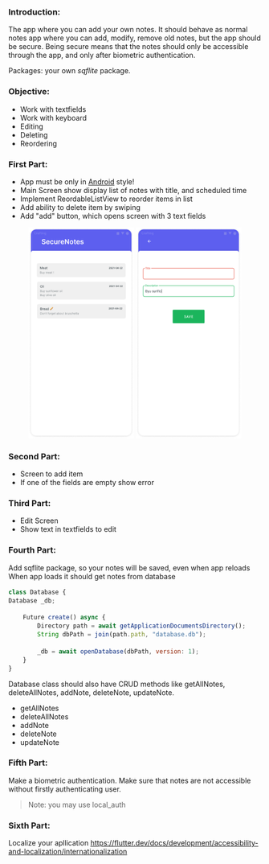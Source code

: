 ### Introduction:

The app where you can add your own notes. It should behave as normal notes app where you can add, modify, remove old notes, but the app should be secure. Being secure means that the notes should only be accessible through the app, and only after biometric authentication.

Packages: your own *sqflite* package.

### Objective:

- Work with textfields
- Work with keyboard
- Editing
- Deleting
- Reordering

### First Part:

- App must be only in [Android](https://developer.android.com/design) style!
- Main Screen show display list of notes with title, and scheduled time
- Implement ReordableListView to reorder items in list
- Add ability to delete item by swiping
- Add "add" button, which opens screen with 3 text fields

<center>
<img src="https://github.com/alem-01/alem_public/blob/master/resources/secureNotes.01.png?raw=true" style = "width: 210px !important; height: 420px !important;"/>

<img src="https://github.com/alem-01/alem_public/blob/master/resources/secureNotes.02.png?raw=true" style = "width: 210px !important; height: 420px !important;"/>

</center>


 
### Second Part:

- Screen to add item
- If one of the fields are empty show error

### Third Part:

- Edit Screen
- Show text in textfields to edit

### Fourth Part:

Add sqflite package, so your notes will be saved, even when app reloads
When app loads it should get notes from database

```jsx
class Database {
Database _db;

    Future create() async {
        Directory path = await getApplicationDocumentsDirectory();
        String dbPath = join(path.path, "database.db");

        _db = await openDatabase(dbPath, version: 1);
    }
}
```

Database class should also have CRUD methods like getAllNotes, deleteAllNotes, addNote, deleteNote, updateNote.

- getAllNotes
- deleteAllNotes
- addNote
- deleteNote
- updateNote

### Fifth Part:

Make a biometric authentication. Make sure that notes are not accessible without firstly authenticating user.

> Note: you may use local_auth

### Sixth Part:

Localize your apllication https://flutter.dev/docs/development/accessibility-and-localization/internationalization
